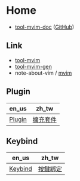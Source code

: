 
# Home

* [tool-mvim-doc](https://samwhelp.github.io/tool-mvim-doc/) ([GitHub](https://github.com/samwhelp/tool-mvim-doc))


## Link

* [tool-mvim](https://github.com/samwhelp/tool-mvim)
* [tool-mvim-gen](https://github.com/samwhelp/tool-mvim-gen)
* note-about-vim / [mvim](https://samwhelp.github.io/note-about-vim/read/project/mvim.html)


## Plugin

| en_us | zh_tw |
| --- | --- |
| [Plugin](https://samwhelp.github.io/tool-mvim-doc/read/en_us/feature/plugin.html) | [擴充套件](https://samwhelp.github.io/tool-mvim-doc/read/zh_tw/feature/plugin.html) |


## Keybind

| en_us | zh_tw |
| --- | --- |
| [Keybind](https://samwhelp.github.io/tool-mvim-doc/read/en_us/feature/keybind.html) | [按鍵綁定](https://samwhelp.github.io/tool-mvim-doc/read/zh_tw/feature/keybind.html) |
